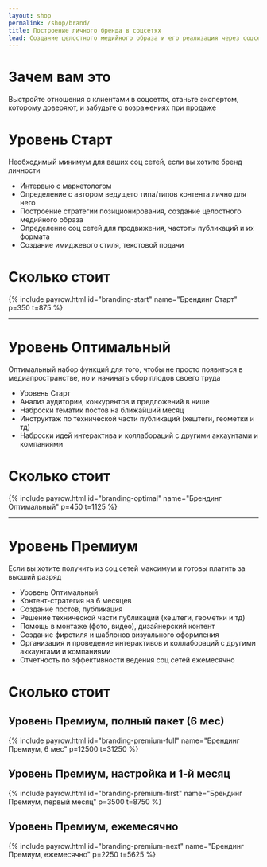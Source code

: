 ```yaml
---
layout: shop
permalink: /shop/brand/
title: Построение личного бренда в соцсетях
lead: Cоздание целостного медийного образа и его реализация через соцсети
---
```


# **Зачем вам это**

Выстройте отношения с клиентами в соцсетях, станьте экспертом, которому доверяют, и забудьте о возражениях при продаже

# **Уровень Старт**

Необходимый минимум для ваших соц сетей, если вы хотите бренд личности

- Интервью с маркетологом
- Определение с автором ведущего типа/типов контента лично для него
- Построение стратегии позиционирования, создание целостного медийного образа
- Определение соц сетей для продвижения, частоты публикаций и их формата
- Создание имиджевого стиля, текстовой подачи

# **Сколько стоит**

{% include payrow.html id="branding-start" name="Брендинг Старт" p=350 t=875 %}


---

# **Уровень Оптимальный**

Оптимальный набор функций для того, чтобы не просто появиться в медиапространстве, но и начинать сбор плодов своего труда

- Уровень Старт
- Анализ аудитории, конкурентов и предложений в нише
- Наброски тематик постов на ближайший месяц
- Инструктаж по технической части публикаций (хештеги, геометки и тд)
- Наброски идей интерактива и коллабораций с другими аккаунтами и компаниями

# **Сколько стоит**

{% include payrow.html id="branding-optimal" name="Брендинг Оптимальный" p=450 t=1125 %}

---

# **Уровень Премиум**

Если вы хотите получить из соц сетей максимум и готовы платить за высший разряд

- Уровень Оптимальный
- Контент-стратегия на 6 месяцев
- Создание постов, публикация
- Решение технической части публикаций (хештеги, геометки и тд)
- Помощь в монтаже (фото, видео), дизайнерский контент
- Создание фирстиля и шаблонов визуального оформления
- Организация и проведение интерактивов и коллабораций с другими аккаунтами и компаниями
- Отчетность по эффективности ведения соц сетей ежемесячно

# **Сколько стоит**

## Уровень Премиум, полный пакет (6 мес)

{% include payrow.html id="branding-premium-full" name="Брендинг Премиум, 6 мес" p=12500 t=31250 %}

## Уровень Премиум, настройка и 1-й месяц

{% include payrow.html id="branding-premium-first" name="Брендинг Премиум, первый месяц" p=3500 t=8750 %}

## Уровень Премиум, ежемесячно

{% include payrow.html id="branding-premium-next" name="Брендинг Премиум, ежемесячно" p=2250 t=5625 %}
